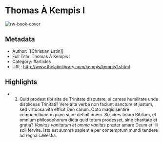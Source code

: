 # Thomas À Kempis I

![rw-book-cover](https://readwise-assets.s3.amazonaws.com/static/images/article4.6bc1851654a0.png)

## Metadata
- Author: [[Christian Latin]]
- Full Title: Thomas À Kempis I
- Category: #articles
- URL: http://www.thelatinlibrary.com/kempis/kempis1.shtml

## Highlights
- 3. Quid prodest tibi alta de Trinitate disputare, si careas humilitate unde displiceas Trinitati? Vere alta verba non faciunt sanctum et justum, sed virtuosa vita efficit Deo carum. Opto magis sentire compunctionem quam scire definitionem. Si scires totam Bibliam, et omnium philosophorum dicta quid totum prodesset, sine charitate et gratia? *Vanitas vanitatum et omnia vanitas* præter amare Deum et illi soli fervire. Ista est summa sapientia per contemptum mundi tendere ad regna cælestia.

